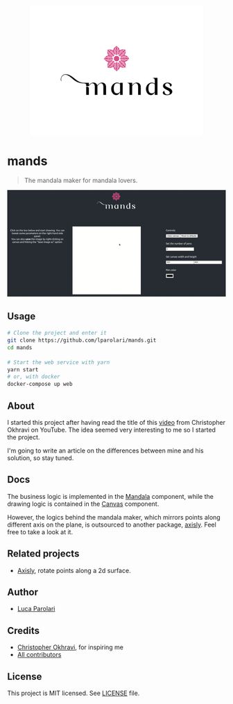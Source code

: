 <p align="center"><img src="docs/logo.svg" width="400" /></p>

# mands

> The mandala maker for mandala lovers.

<img src="docs/demo.gif" />

## Usage

```bash
# Clone the project and enter it
git clone https://github.com/lparolari/mands.git
cd mands

# Start the web service with yarn
yarn start
# or, with docker
docker-compose up web
```

## About

I started this project after having read the title of this [video](https://youtu.be/-vPh1548OHM) from Christopher Okhravi on YouTube. The idea seemed very interesting to me so I started the project. 

I'm going to write an article on the differences between mine and his solution, so stay tuned.

## Docs

The business logic is implemented in the [Mandala](src/Mandala.tsx) component, while the drawing logic is contained in the [Canvas](src/Canvas.tsx) component. 

However, the logics behind the mandala maker, which mirrors points along different axis on the plane, is outsourced to another package, [axisly](https://github.com/lparolari/axisly). Feel free to take a look at it.

## Related projects

- [Axisly](https://github.com/lparolari/axisly), rotate points along a 2d surface.

## Author

* [Luca Parolari](https://github.com/lparolari)

## Credits
* [Christopher Okhravi](https://www.youtube.com/channel/UCbF-4yQQAWw-UnuCd2Azfzg), for inspiring me
* [All contributors](https://github.com/lparolari/mands/contributors)

## License

This project is MIT licensed. See [LICENSE](LICENSE) file.